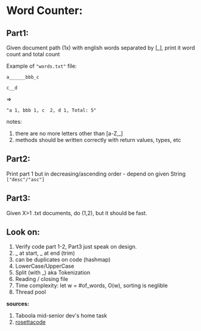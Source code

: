 # Word Counter:

## Part1:

Given document path (1x) with english words separated by [_], print it word count and total count

Example of ``"words.txt"`` file:

``a______bbb_c``

``c__d``

=> 

``"a 1,
bbb 1,
c  2,
d 1,
Total: 5"``

notes:
1. there are no more letters other than [a-Z,_]
2. methods should be written correctly with return values, types, etc


## Part2:

Print part 1 but in decreasing/ascending order - depend on given String ``["desc"/"asc"]``

## Part3:

Given X>1 .txt documents, do (1,2), but it should be fast.


## Look on:
1. Verify code part 1-2, Part3 just speak on design.
2. _ at start, _ at end (trim)
3. can be duplicates on code (hashmap)
4. LowerCase/UpperCase
5. Split (with _) aka Tokenization
6. Reading / closing file
7. Time complexity: let w = #of_words, O(w), sorting is neglible
8. Thread pool

**sources:**
1. Taboola mid-senior dev's home task
2. [rosettacode](https://rosettacode.org/wiki/Word_frequency)
